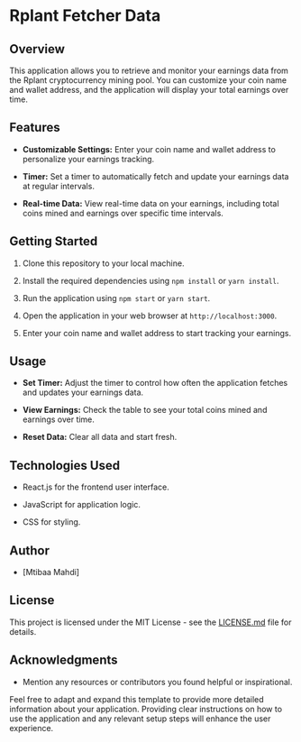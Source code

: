 # Rplant Fetcher Data

## Overview

This application allows you to retrieve and monitor your earnings data from the Rplant cryptocurrency mining pool. You can customize your coin name and wallet address, and the application will display your total earnings over time.

## Features

- **Customizable Settings:** Enter your coin name and wallet address to personalize your earnings tracking.

- **Timer:** Set a timer to automatically fetch and update your earnings data at regular intervals.

- **Real-time Data:** View real-time data on your earnings, including total coins mined and earnings over specific time intervals.

## Getting Started

1. Clone this repository to your local machine.

2. Install the required dependencies using `npm install` or `yarn install`.

3. Run the application using `npm start` or `yarn start`.

4. Open the application in your web browser at `http://localhost:3000`.

5. Enter your coin name and wallet address to start tracking your earnings.

## Usage

- **Set Timer:** Adjust the timer to control how often the application fetches and updates your earnings data.

- **View Earnings:** Check the table to see your total coins mined and earnings over time.

- **Reset Data:** Clear all data and start fresh.

## Technologies Used

- React.js for the frontend user interface.

- JavaScript for application logic.

- CSS for styling.

## Author

- [Mtibaa Mahdi]

## License

This project is licensed under the MIT License - see the [LICENSE.md](LICENSE.md) file for details.

## Acknowledgments

- Mention any resources or contributors you found helpful or inspirational.

Feel free to adapt and expand this template to provide more detailed information about your application. Providing clear instructions on how to use the application and any relevant setup steps will enhance the user experience.
